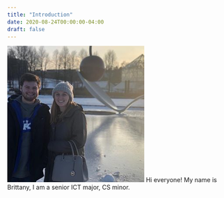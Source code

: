 ```yaml
---
title: "Introduction"
date: 2020-08-24T00:00:00-04:00
draft: false
---
```

![Brittany and Chris](bc.jpg)
Hi everyone! My name is Brittany, I am a senior ICT major, CS minor. 
